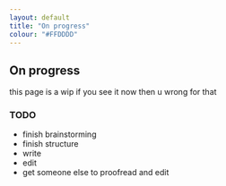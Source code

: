 ```yaml
---
layout: default
title: "On progress"
colour: "#FFDDDD"
---
```


## On progress

this page is a wip if you see it now then u wrong for that

### TODO

- finish brainstorming
- finish structure
- write
- edit
- get someone else to proofread and edit

### 